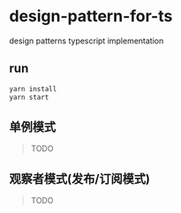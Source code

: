# design-pattern-for-ts
design patterns typescript implementation

## run
```bash
yarn install
yarn start
```
## 单例模式

> TODO

## 观察者模式(发布/订阅模式)

> TODO
